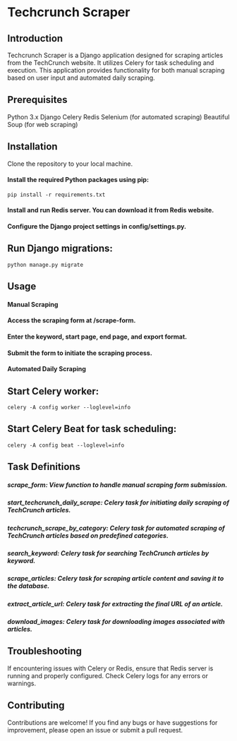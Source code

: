 # Techcrunch Scraper
## Introduction
Techcrunch Scraper is a Django application designed for scraping articles from the TechCrunch website. It utilizes Celery for task scheduling and execution. This application provides functionality for both manual scraping based on user input and automated daily scraping.

## Prerequisites
Python 3.x
Django
Celery
Redis
Selenium (for automated scraping)
Beautiful Soup (for web scraping)
## Installation
Clone the repository to your local machine.
#### Install the required Python packages using pip:
```dash
pip install -r requirements.txt
```
#### Install and run Redis server. You can download it from Redis website.
#### Configure the Django project settings in config/settings.py.
## Run Django migrations:
```dash
python manage.py migrate
```
## Usage
#### Manual Scraping
#### Access the scraping form at /scrape-form.
#### Enter the keyword, start page, end page, and export format.
#### Submit the form to initiate the scraping process.
#### Automated Daily Scraping
## Start Celery worker:
```dash
celery -A config worker --loglevel=info
```
## Start Celery Beat for task scheduling:
```dash
celery -A config beat --loglevel=info
```
## Task Definitions
##### scrape_form: View function to handle manual scraping form submission.
##### start_techcrunch_daily_scrape: Celery task for initiating daily scraping of TechCrunch articles.
##### techcrunch_scrape_by_category: Celery task for automated scraping of TechCrunch articles based on predefined categories.
##### search_keyword: Celery task for searching TechCrunch articles by keyword.
##### scrape_articles: Celery task for scraping article content and saving it to the database.
##### extract_article_url: Celery task for extracting the final URL of an article.
##### download_images: Celery task for downloading images associated with articles.
## Troubleshooting
If encountering issues with Celery or Redis, ensure that Redis server is running and properly configured.
Check Celery logs for any errors or warnings.
## Contributing
Contributions are welcome! If you find any bugs or have suggestions for improvement, please open an issue or submit a pull request.
